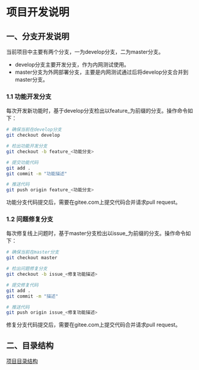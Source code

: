 # 项目开发说明

## 一、分支开发说明

当前项目中主要有两个分支，一为develop分支，二为master分支。

* develop分支主要开发分支，作为内网测试使用。
* master分支为外网部署分支，主要是内网测试通过后将develop分支合并到master分支。

### 1.1 功能开发分支

每次开发新功能时，基于develop分支检出以feature_为前缀的分支。操作命令如下：

```sh
# 确保当前在develop分支
git checkout develop

# 检出功能开发分支
git checkout -b feature_<功能分支>

# 提交功能代码
git add .
git commit -m "功能描述"

# 推送代码
git push origin feature_<功能分支>
```

功能分支代码提交后，需要在gitee.com上提交代码合并请求pull request。


### 1.2 问题修复分支

每次修复线上问题时，基于master分支检出以issue_为前缀的分支。操作命令如下：

```sh
# 确保当前在master分支
git checkout master

# 检出问题修复分支
git checkout -b issue_<修复功能描述>

# 提交修复代码
git add .
git commit -m "描述"

# 推送代码
git push origin issue_<修复功能描述>
```

修复分支代码提交后，需要在gitee.com上提交代码合并请求pull request。

## 二、目录结构
[项目目录结构](https://gitee.com/lutuo/dev_rules/blob/develop/docs/SCP/DirectoryStructure.md)